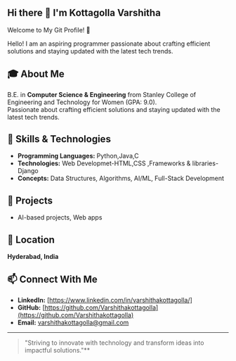 ## Hi there 👋 I'm Kottagolla Varshitha

Welcome to My Git Profile! 🚀

Hello! I am an aspiring programmer passionate about crafting efficient solutions and staying updated with the latest tech trends. 

## 🎓 About Me
B.E. in **Computer Science & Engineering** from Stanley College of Engineering and Technology for Women (GPA: 9.0).  
Passionate about crafting efficient solutions and staying updated with the latest tech trends.

## 💬 Skills & Technologies
- **Programming Languages:** Python,Java,C  
- **Technologies:** Web Developmet-HTML,CSS ,Frameworks & libraries- Django 
- **Concepts:** Data Structures, Algorithms, AI/ML, Full-Stack Development  

## 🚀 Projects
- AI-based projects, Web apps 

## 📍 Location
**Hyderabad, India**

## 📫 Connect With Me
- **LinkedIn:** [https://www.linkedin.com/in/varshithakottagolla/]  
- **GitHub:** [https://github.com/Varshithakottagolla](https://github.com/Varshithakottagolla)  
- **Email:** varshithakottagolla@gmail.com  

---

> "Striving to innovate with technology and transform ideas into impactful solutions."**
